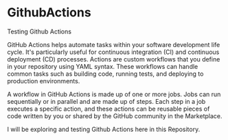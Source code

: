 # GithubActions
Testing Github Actions

GitHub Actions helps automate tasks within your software development life cycle. It's particularly useful for continuous integration (CI) and continuous deployment (CD) processes. Actions are custom workflows that you define in your repository using YAML syntax. These workflows can handle common tasks such as building code, running tests, and deploying to production environments.

A workflow in GitHub Actions is made up of one or more jobs. Jobs can run sequentially or in parallel and are made up of steps. Each step in a job executes a specific action, and these actions can be reusable pieces of code written by you or shared by the GitHub community in the Marketplace.

I will be exploring and testing Github Actions here in this Repository.
